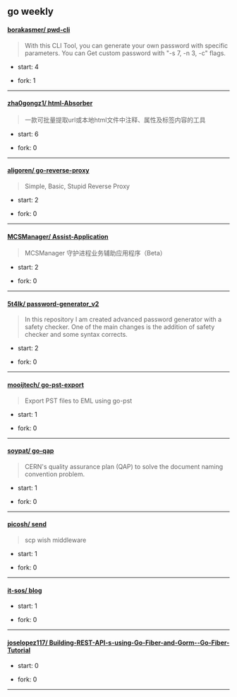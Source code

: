## go weekly

#### [borakasmer/ pwd-cli](https://github.com/borakasmer/pwd-cli)
>  With this CLI Tool, you can generate your own password with specific parameters. You can Get custom password with "-s 7, -n 3, -c" flags.
+ start: 4
+ fork: 1
---
#### [zha0gongz1/ html-Absorber](https://github.com/zha0gongz1/html-Absorber)
>  一款可批量提取url或本地html文件中注释、属性及标签内容的工具
+ start: 6
+ fork: 0
---
#### [aligoren/ go-reverse-proxy](https://github.com/aligoren/go-reverse-proxy)
>  Simple, Basic, Stupid Reverse Proxy
+ start: 2
+ fork: 0
---
#### [MCSManager/ Assist-Application](https://github.com/MCSManager/Assist-Application)
>  MCSManager 守护进程业务辅助应用程序（Beta）
+ start: 2
+ fork: 0
---
#### [5t4lk/ password-generator_v2](https://github.com/5t4lk/password-generator_v2)
>  In this repository l am created advanced password generator with a safety checker. One of the main changes is the addition of safety checker and some syntax corrects.
+ start: 2
+ fork: 0
---
#### [mooijtech/ go-pst-export](https://github.com/mooijtech/go-pst-export)
>  Export PST files to EML using go-pst
+ start: 1
+ fork: 0
---
#### [soypat/ go-qap](https://github.com/soypat/go-qap)
>  CERN's quality assurance plan (QAP) to solve the document naming convention problem.
+ start: 1
+ fork: 0
---
#### [picosh/ send](https://github.com/picosh/send)
>  scp wish middleware
+ start: 1
+ fork: 0
---
#### [it-sos/ blog](https://github.com/it-sos/blog)
>  
+ start: 1
+ fork: 0
---
#### [joselopez117/ Building-REST-API-s-using-Go-Fiber-and-Gorm--Go-Fiber-Tutorial](https://github.com/joselopez117/Building-REST-API-s-using-Go-Fiber-and-Gorm--Go-Fiber-Tutorial)
>  
+ start: 0
+ fork: 0
---